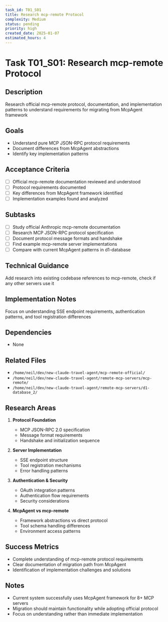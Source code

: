 ```yaml
---
task_id: T01_S01
title: Research mcp-remote Protocol
complexity: Medium
status: pending
priority: high
created_date: 2025-01-07
estimated_hours: 4
---
```


# Task T01_S01: Research mcp-remote Protocol

## Description
Research official mcp-remote protocol, documentation, and implementation patterns to understand requirements for migrating from McpAgent framework

## Goals
- Understand pure MCP JSON-RPC protocol requirements
- Document differences from McpAgent abstractions
- Identify key implementation patterns

## Acceptance Criteria
- [ ] Official mcp-remote documentation reviewed and understood
- [ ] Protocol requirements documented
- [ ] Key differences from McpAgent framework identified
- [ ] Implementation examples found and analyzed

## Subtasks
- [ ] Study official Anthropic mcp-remote documentation
- [ ] Research MCP JSON-RPC protocol specification
- [ ] Document protocol message formats and handshake
- [ ] Find example mcp-remote server implementations
- [ ] Compare with current McpAgent patterns in d1-database

## Technical Guidance
Add research into existing codebase references to mcp-remote, check if any other servers use it

## Implementation Notes
Focus on understanding SSE endpoint requirements, authentication patterns, and tool registration differences

## Dependencies
- None

## Related Files
- `/home/neil/dev/new-claude-travel-agent/mcp-remote-official/`
- `/home/neil/dev/new-claude-travel-agent/remote-mcp-servers/mcp-remote/`
- `/home/neil/dev/new-claude-travel-agent/remote-mcp-servers/d1-database_2/`

## Research Areas
1. **Protocol Foundation**
   - MCP JSON-RPC 2.0 specification
   - Message format requirements
   - Handshake and initialization sequence

2. **Server Implementation**
   - SSE endpoint structure
   - Tool registration mechanisms
   - Error handling patterns

3. **Authentication & Security**
   - OAuth integration patterns
   - Authentication flow requirements
   - Security considerations

4. **McpAgent vs mcp-remote**
   - Framework abstractions vs direct protocol
   - Tool schema handling differences
   - Environment access patterns

## Success Metrics
- Complete understanding of mcp-remote protocol requirements
- Clear documentation of migration path from McpAgent
- Identification of implementation challenges and solutions

## Notes
- Current system successfully uses McpAgent framework for 8+ MCP servers
- Migration should maintain functionality while adopting official protocol
- Focus on understanding rather than immediate implementation